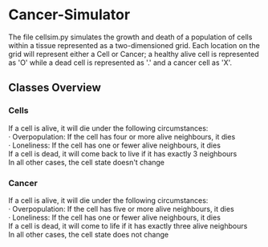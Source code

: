 # Cancer-Simulator

The file cellsim.py simulates the growth and death of a population of cells within a tissue represented as a two-dimensioned grid. Each location on the grid will represent either a Cell or Cancer; a healthy alive cell is represented as 'O' while a dead cell is represented as '.' and a cancer cell as 'X'.

## Classes Overview
### Cells
If a cell is alive, it will die under the following circumstances:  
· Overpopulation: If the cell has four or more alive neighbours, it dies  
· Loneliness:  If the cell has one or fewer alive neighbours, it dies  
If a cell is dead, it will come back to live if it has exactly 3 neighbours  
In all other cases, the cell state doesn't change  
### Cancer
If a cell is alive, it will die under the following circumstances:  
· Overpopulation:  If the cell has five or more alive neighbours, it dies  
· Loneliness: If the cell has one or fewer alive neighbours, it dies  
If a cell is dead, it will come to life if it has exactly three alive neighbours  
In all other cases, the cell state does not change  
